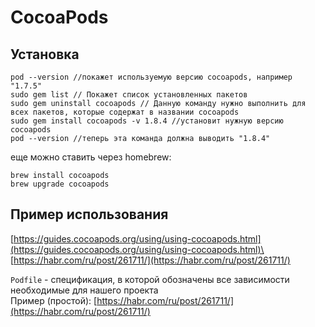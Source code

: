 # CocoaPods

## Установка

```
pod --version //покажет используемую версию cocoapods, например "1.7.5"
sudo gem list // Покажет список установленных пакетов
sudo gem uninstall cocoapods // Данную команду нужно выполнить для всех пакетов, которые содержат в названии cocoapods
sudo gem install cocoapods -v 1.8.4 //установит нужную версию cocoapods
pod --version //теперь эта команда должна выводить "1.8.4"
```

еще можно ставить через homebrew:

```
brew install cocoapods
brew upgrade cocoapods

```

## Пример использования

[https://guides.cocoapods.org/using/using-cocoapods.html](https://guides.cocoapods.org/using/using-cocoapods.html)\
[https://habr.com/ru/post/261711/](https://habr.com/ru/post/261711/)

`Podfile` - спецификация, в которой обозначены все зависимости необходимые для нашего проекта\
Пример (простой): [https://habr.com/ru/post/261711/](https://habr.com/ru/post/261711/)
